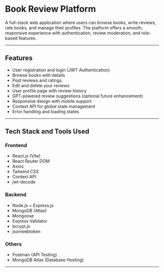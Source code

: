 # Book Review Platform

A full-stack web application where users can browse books, write reviews, rate books, and manage their profiles. The platform offers a smooth, responsive experience with authentication, review moderation, and role-based features.

---

## Features
- User registration and login (JWT Authentication)
- Browse books with details
- Post reviews and ratings
- Edit and delete your reviews
- User profile page with review history
- GPT-powered review suggestions (optional future enhancement)
- Responsive design with mobile support
- Context API for global state management
- Error handling and loading states

---

## Tech Stack and Tools Used

### Frontend
- React.js (Vite)
- React Router DOM
- Axios
- Tailwind CSS
- Context API
- jwt-decode

### Backend
- Node.js + Express.js
- MongoDB (Atlas)
- Mongoose
- Express Validator
- bcrypt.js
- jsonwebtoken

### Others
- Postman (API Testing)
- MongoDB Atlas (Database Hosting)

---

